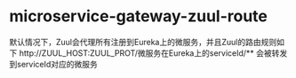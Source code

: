 # microservice-gateway-zuul-route

 默认情况下，Zuul会代理所有注册到Eureka上的微服务，并且Zuul的路由规则如下 http://ZUUL_HOST:ZUUL_PROT/微服务在Eureka上的serviceId/** 会被转发到serviceId对应的微服务